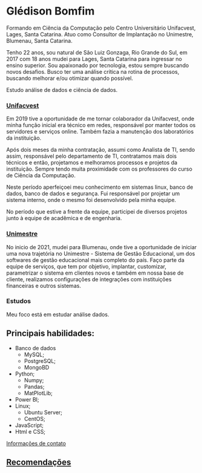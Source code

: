 # Glédison Bomfim

Formando em Ciência da Computação pelo Centro Universitário Unifacvest, Lages, Santa Catarina. Atuo como Consultor de Implantação no Unimestre, Blumenau, Santa Catarina.

Tenho 22 anos, sou natural de São Luiz Gonzaga, Rio Grande do Sul, em 2017 com 18 anos mudei para Lages, Santa Catarina para ingressar no ensino superior. Sou apaixonado por tecnologia, estou sempre buscando novos desafios. Busco ter uma análise crítica na rotina de processos, buscando melhorar e/ou otimizar quando possível. 

Estudo análise de dados e ciência de dados.

### [Unifacvest](https://www.unifacvest.edu.br/inicio)

Em 2019 tive a oportunidade de me tornar colaborador da Unifacvest, onde minha função inicial era técnico em redes, responsável por manter todos os servidores e serviços online. Também fazia a manutenção dos laboratórios da instituição. 

Após dois meses da minha contratação, assumi como Analista de TI, sendo assim, responsável pelo departamento de TI, contratamos mais dois técnicos e então, projetamos e melhoramos processos e projetos da instituição. Sempre tendo muita proximidade com os professores do curso de Ciência da Computação. 

Neste período aperfeiçoei meu conhecimento em sistemas linux, banco de dados, banco de dados e segurança. Fui responsável por projetar um sistema interno, onde o mesmo foi desenvolvido pela minha equipe.

No período que estive a frente da equipe, participei de diversos projetos junto à equipe de acadêmica e de engenharia. 

### [Unimestre](https://www.unimestre.com)

No inicio de 2021, mudei para Blumenau, onde tive a oportunidade de iniciar uma nova trajetória no Unimestre - Sistema de Gestão Educacional, um dos softwares de gestão educacional mais completo do país. Faço parte da equipe de serviços, que tem por objetivo, implantar, customizar, parametrizar o sistema em clientes novos e também em nossa base de cliente, realizamos configurações de integrações com instituições financeiras e outros sistemas. 

### Estudos

Meu foco está em estudar análise dados.

## Principais habilidades:

- Banco de dados
    - MySQL;
    - PostgreSQL;
    - MongoBD
- Python;
    - Numpy;
    - Pandas;
    - MatPlotLib;
- Power BI;
- Linux;
    - Ubuntu Server;
    - CentOS;
- JavaScript;
- Html e CSS;

<a href="https://page-info-git-master-gledison-bomfim.vercel.app/" target="blank" >Informações de contato</a> </br>


## <a href = "https://github.com/gledison-bomfim/recomendacoes">Recomendações</a></br>
